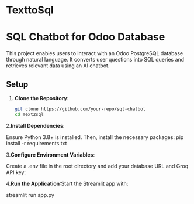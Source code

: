 # TexttoSql

# SQL Chatbot for Odoo Database

This project enables users to interact with an Odoo PostgreSQL database through natural language. It converts user questions into SQL queries and retrieves relevant data using an AI chatbot.

## Setup

1. **Clone the Repository**:
   ```bash
   git clone https://github.com/your-repo/sql-chatbot
   cd Text2sql

2.**Install Dependencies**: 

 Ensure Python 3.8+ is installed. Then, install the necessary packages:
 pip install -r requirements.txt

3.**Configure Environment Variables**: 

   Create a .env file in the root directory and add your database URL and Groq API key:

4.**Run the Application**:Start the Streamlit app with:

 streamlit run app.py
